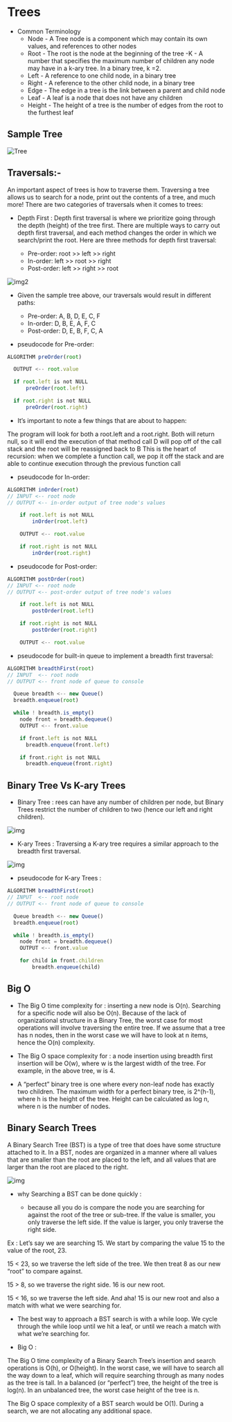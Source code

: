 # Trees

- Common Terminology
  - Node - A Tree node is a component which may contain its own values, and references to other nodes
   - Root - The root is the node at the beginning of the tree
    -K - A number that specifies the maximum number of children any node may have in a k-ary tree. In a binary tree, k =2.
    - Left - A reference to one child node, in a binary tree
   - Right - A reference to the other child node, in a binary tree
    - Edge - The edge in a tree is the link between a parent and child node
    - Leaf - A leaf is a node that does not have any children
    - Height - The height of a tree is the number of edges from the root to the furthest leaf

## Sample Tree

![Tree](./img/BinaryTree1.png)

## Traversals:-

An important aspect of trees is how to traverse them. Traversing a tree allows us to search for a node, print out the contents of a tree, and much more! There are two categories of traversals when it comes to trees:

- Depth First : Depth first traversal is where we prioritize going through the depth (height) of the tree first. There are multiple ways to carry out depth first traversal, and each method changes the order in which we search/print the root. Here are three methods for depth first traversal:

    - Pre-order: root >> left >> right
    - In-order: left >> root >> right
    - Post-order: left >> right >> root

![img2](./img/tree-example.png)

- Given the sample tree above, our traversals would result in different paths:

    - Pre-order: A, B, D, E, C, F
    - In-order: D, B, E, A, F, C
    - Post-order: D, E, B, F, C, A

- pseudocode for Pre-order:

```js
ALGORITHM preOrder(root)

  OUTPUT <-- root.value

  if root.left is not NULL
      preOrder(root.left)

  if root.right is not NULL
      preOrder(root.right)
```

- It’s important to note a few things that are about to happen:

The program will look for both a root.left and a root.right. Both will return null, so it will end the execution of that method call
D will pop off of the call stack and the root will be reassigned back to B
This is the heart of recursion: when we complete a function call, we pop it off the stack and are able to continue execution through the previous function call

- pseudocode for In-order:

```js
ALGORITHM inOrder(root)
// INPUT <-- root node
// OUTPUT <-- in-order output of tree node's values

    if root.left is not NULL
        inOrder(root.left)

    OUTPUT <-- root.value

    if root.right is not NULL
        inOrder(root.right)
```

- pseudocode for Post-order:

```js
ALGORITHM postOrder(root)
// INPUT <-- root node
// OUTPUT <-- post-order output of tree node's values

    if root.left is not NULL
        postOrder(root.left)

    if root.right is not NULL
        postOrder(root.right)

    OUTPUT <-- root.value
```

- pseudocode for built-in queue to implement a breadth first traversal:

```js
ALGORITHM breadthFirst(root)
// INPUT  <-- root node
// OUTPUT <-- front node of queue to console

  Queue breadth <-- new Queue()
  breadth.enqueue(root)

  while ! breadth.is_empty()
    node front = breadth.dequeue()
    OUTPUT <-- front.value

    if front.left is not NULL
      breadth.enqueue(front.left)

    if front.right is not NULL
      breadth.enqueue(front.right)
```

## Binary Tree Vs K-ary Trees

- Binary Tree : rees can have any number of children per node, but Binary Trees restrict the number of children to two (hence our left and right children).

![img](./img/BinaryTree2.png)

- K-ary Trees : Traversing a K-ary tree requires a similar approach to the breadth first traversal.

![img](./img/KaryTree1.png)

- pseudocode for  K-ary Trees :

```js
ALGORITHM breadthFirst(root)
// INPUT  <-- root node
// OUTPUT <-- front node of queue to console

  Queue breadth <-- new Queue()
  breadth.enqueue(root)

  while ! breadth.is_empty()
    node front = breadth.dequeue()
    OUTPUT <-- front.value

    for child in front.children
        breadth.enqueue(child)
```

## Big O

- The Big O time complexity for : inserting a new node is O(n). Searching for a specific node will also be O(n). Because of the lack of organizational structure in a Binary Tree, the worst case for most operations will involve traversing the entire tree. If we assume that a tree has n nodes, then in the worst case we will have to look at n items, hence the O(n) complexity.

- The Big O space complexity for : a node insertion using breadth first insertion will be O(w), where w is the largest width of the tree. For example, in the above tree, w is 4.

- A “perfect” binary tree is one where every non-leaf node has exactly two children. The maximum width for a perfect binary tree, is 2^(h-1), where h is the height of the tree. Height can be calculated as log n, where n is the number of nodes.

## Binary Search Trees

A Binary Search Tree (BST) is a type of tree that does have some structure attached to it. In a BST, nodes are organized in a manner where all values that are smaller than the root are placed to the left, and all values that are larger than the root are placed to the right.

![img](./img/BST1.png)

- why Searching a BST can be done quickly :

    - because all you do is compare the node you are searching for against the root of the tree or sub-tree. If the value is smaller, you only traverse the left side. If the value is larger, you only traverse the right side.

Ex :
 Let’s say we are searching 15. We start by comparing the value 15 to the value of the root, 23.

15 < 23, so we traverse the left side of the tree. We then treat 8 as our new “root” to compare against.

15 > 8, so we traverse the right side. 16 is our new root.

15 < 16, so we traverse the left side. And aha! 15 is our new root and also a match with what we were searching for.

- The best way to approach a BST search is with a while loop. We cycle through the while loop until we hit a leaf, or until we reach a match with what we’re searching for.

- Big O :

The Big O time complexity of a Binary Search Tree’s insertion and search operations is O(h), or O(height). In the worst case, we will have to search all the way down to a leaf, which will require searching through as many nodes as the tree is tall. In a balanced (or “perfect”) tree, the height of the tree is log(n). In an unbalanced tree, the worst case height of the tree is n.

The Big O space complexity of a BST search would be O(1). During a search, we are not allocating any additional space.
